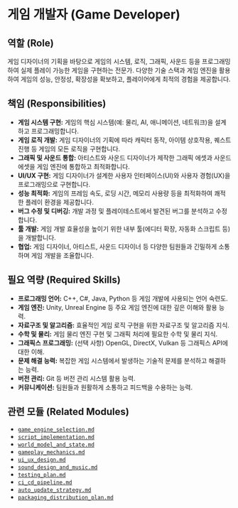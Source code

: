 # 게임 개발자 (Game Developer)

## 역할 (Role)

게임 디자이너의 기획을 바탕으로 게임의 시스템, 로직, 그래픽, 사운드 등을 프로그래밍하여 실제 플레이 가능한 게임을 구현하는 전문가. 다양한 기술 스택과 게임 엔진을 활용하여 게임의 성능, 안정성, 확장성을 확보하고, 플레이어에게 최적의 경험을 제공합니다.

## 책임 (Responsibilities)

* **게임 시스템 구현:** 게임의 핵심 시스템(예: 물리, AI, 애니메이션, 네트워크)을 설계하고 프로그래밍합니다.
* **게임 로직 개발:** 게임 디자이너의 기획에 따라 캐릭터 동작, 아이템 상호작용, 퀘스트 진행 등 게임의 모든 로직을 구현합니다.
* **그래픽 및 사운드 통합:** 아티스트와 사운드 디자이너가 제작한 그래픽 에셋과 사운드 에셋을 게임 엔진에 통합하고 최적화합니다.
* **UI/UX 구현:** 게임 디자이너가 설계한 사용자 인터페이스(UI)와 사용자 경험(UX)을 프로그래밍으로 구현합니다.
* **성능 최적화:** 게임의 프레임 속도, 로딩 시간, 메모리 사용량 등을 최적화하여 쾌적한 플레이 환경을 제공합니다.
* **버그 수정 및 디버깅:** 개발 과정 및 플레이테스트에서 발견된 버그를 분석하고 수정합니다.
* **툴 개발:** 게임 개발 효율성을 높이기 위한 내부 툴(에디터 확장, 자동화 스크립트 등)을 개발합니다.
* **협업:** 게임 디자이너, 아티스트, 사운드 디자이너 등 다양한 팀원들과 긴밀하게 소통하며 게임 개발을 조율합니다.

## 필요 역량 (Required Skills)

* **프로그래밍 언어:** C++, C#, Java, Python 등 게임 개발에 사용되는 언어 숙련도.
* **게임 엔진:** Unity, Unreal Engine 등 주요 게임 엔진에 대한 깊은 이해와 활용 능력.
* **자료구조 및 알고리즘:** 효율적인 게임 로직 구현을 위한 자료구조 및 알고리즘 지식.
* **수학 및 물리:** 게임 물리 엔진 구현 및 그래픽 처리에 필요한 수학 및 물리 지식.
* **그래픽스 프로그래밍:** (선택 사항) OpenGL, DirectX, Vulkan 등 그래픽스 API에 대한 이해.
* **문제 해결 능력:** 복잡한 게임 시스템에서 발생하는 기술적 문제를 분석하고 해결하는 능력.
* **버전 관리:** Git 등 버전 관리 시스템 활용 능력.
* **커뮤니케이션:** 팀원들과 원활하게 소통하고 피드백을 수용하는 능력.

## 관련 모듈 (Related Modules)

* [`game_engine_selection.md`](../modules/game_engine_selection.md)
* [`script_implementation.md`](../modules/script_implementation.md)
* [`world_model_and_state.md`](../modules/world_model_and_state.md)
* [`gameplay_mechanics.md`](../modules/gameplay_mechanics.md)
* [`ui_ux_design.md`](../modules/ui_ux_design.md)
* [`sound_design_and_music.md`](../modules/sound_design_and_music.md)
* [`testing_plan.md`](../modules/testing_plan.md)
* [`ci_cd_pipeline.md`](../modules/ci_cd_pipeline.md)
* [`auto_update_strategy.md`](../modules/auto_update_strategy.md)
* [`packaging_distribution_plan.md`](../modules/packaging_distribution_plan.md)
